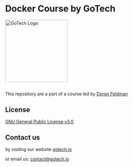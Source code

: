 # Docker Course by GoTech
<img src="https://gotech.io/assets/images/common/gotech.png" alt="GoTech Logo" height="200"/>

##
This repository are a part of a course led by [Doron Feldman](https://github.com/doronfeldman)

## License
[GNU General Public License v3.0](https://choosealicense.com/licenses/gpl-3.0/)

## Contact us
by visiting our website [gotech.io](https://www.gotech.io/)

or email us: [contact@gotech.io](mailto:contact@gotech.io)